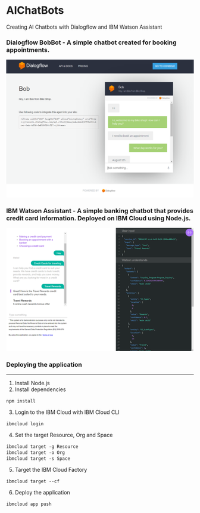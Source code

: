 # AIChatBots
Creating AI Chatbots with Dialogflow and IBM Watson Assistant

### Dialogflow BobBot - A simple chatbot created for booking appointments.
![Alt](https://github.com/Krishna2709/AIChatBots/blob/master/BobBot-DialogFlow/BobBotWebDemo.png)
### IBM Watson Assistant - A simple banking chatbot that provides credit card information. Deployed on IBM Cloud using Node.js.
![Alt](https://github.com/Krishna2709/AIChatBots/blob/master/BobBot-Watson/IBMWatson.png)

### Deploying the application
---
1. Install Node.js
2. Install dependencies
```
npm install
```
3. Login to the IBM Cloud with IBM Cloud CLI
```
ibmcloud login
```
4. Set the target Resource, Org and Space
```
ibmcloud target -g Resource
ibmcloud target -o Org
ibmcloud target -s Space
```
5. Target the IBM Cloud Factory
```
ibmcloud target --cf
```
6. Deploy the application
```
ibmcloud app push
```
